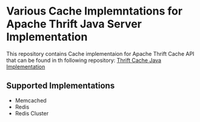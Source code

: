 # Various Cache Implemntations for Apache Thrift Java Server Implementation
This repository contains Cache implementaion for Apache Thrift Cache API that can be found in th following repository:
[Thrift Cache Java Implementation](https://github.com/eldhomathulla/thrift/tree/master/lib/java)
## Supported Implementations
- Memcached
- Redis
- Redis Cluster
